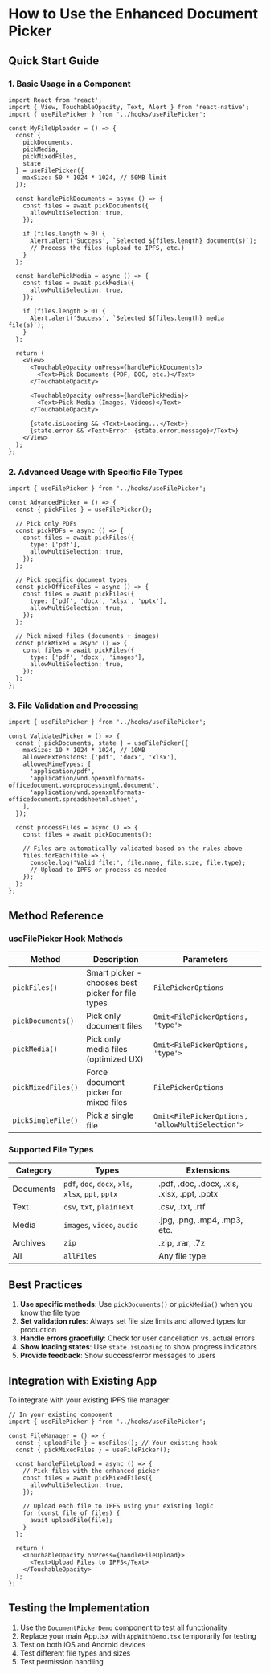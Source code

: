 # How to Use the Enhanced Document Picker

## Quick Start Guide

### 1. Basic Usage in a Component

```tsx
import React from 'react';
import { View, TouchableOpacity, Text, Alert } from 'react-native';
import { useFilePicker } from '../hooks/useFilePicker';

const MyFileUploader = () => {
  const { 
    pickDocuments, 
    pickMedia, 
    pickMixedFiles,
    state 
  } = useFilePicker({
    maxSize: 50 * 1024 * 1024, // 50MB limit
  });

  const handlePickDocuments = async () => {
    const files = await pickDocuments({
      allowMultiSelection: true,
    });
    
    if (files.length > 0) {
      Alert.alert('Success', `Selected ${files.length} document(s)`);
      // Process the files (upload to IPFS, etc.)
    }
  };

  const handlePickMedia = async () => {
    const files = await pickMedia({
      allowMultiSelection: true,
    });
    
    if (files.length > 0) {
      Alert.alert('Success', `Selected ${files.length} media file(s)`);
    }
  };

  return (
    <View>
      <TouchableOpacity onPress={handlePickDocuments}>
        <Text>Pick Documents (PDF, DOC, etc.)</Text>
      </TouchableOpacity>
      
      <TouchableOpacity onPress={handlePickMedia}>
        <Text>Pick Media (Images, Videos)</Text>
      </TouchableOpacity>
      
      {state.isLoading && <Text>Loading...</Text>}
      {state.error && <Text>Error: {state.error.message}</Text>}
    </View>
  );
};
```

### 2. Advanced Usage with Specific File Types

```tsx
import { useFilePicker } from '../hooks/useFilePicker';

const AdvancedPicker = () => {
  const { pickFiles } = useFilePicker();

  // Pick only PDFs
  const pickPDFs = async () => {
    const files = await pickFiles({
      type: ['pdf'],
      allowMultiSelection: true,
    });
  };

  // Pick specific document types
  const pickOfficeFiles = async () => {
    const files = await pickFiles({
      type: ['pdf', 'docx', 'xlsx', 'pptx'],
      allowMultiSelection: true,
    });
  };

  // Pick mixed files (documents + images)
  const pickMixed = async () => {
    const files = await pickFiles({
      type: ['pdf', 'docx', 'images'],
      allowMultiSelection: true,
    });
  };
};
```

### 3. File Validation and Processing

```tsx
import { useFilePicker } from '../hooks/useFilePicker';

const ValidatedPicker = () => {
  const { pickDocuments, state } = useFilePicker({
    maxSize: 10 * 1024 * 1024, // 10MB
    allowedExtensions: ['pdf', 'docx', 'xlsx'],
    allowedMimeTypes: [
      'application/pdf',
      'application/vnd.openxmlformats-officedocument.wordprocessingml.document',
      'application/vnd.openxmlformats-officedocument.spreadsheetml.sheet',
    ],
  });

  const processFiles = async () => {
    const files = await pickDocuments();
    
    // Files are automatically validated based on the rules above
    files.forEach(file => {
      console.log('Valid file:', file.name, file.size, file.type);
      // Upload to IPFS or process as needed
    });
  };
};
```

## Method Reference

### useFilePicker Hook Methods

| Method | Description | Parameters |
|--------|-------------|------------|
| `pickFiles()` | Smart picker - chooses best picker for file types | `FilePickerOptions` |
| `pickDocuments()` | Pick only document files | `Omit<FilePickerOptions, 'type'>` |
| `pickMedia()` | Pick only media files (optimized UX) | `Omit<FilePickerOptions, 'type'>` |
| `pickMixedFiles()` | Force document picker for mixed files | `FilePickerOptions` |
| `pickSingleFile()` | Pick a single file | `Omit<FilePickerOptions, 'allowMultiSelection'>` |

### Supported File Types

| Category | Types | Extensions |
|----------|-------|------------|
| Documents | `pdf`, `doc`, `docx`, `xls`, `xlsx`, `ppt`, `pptx` | .pdf, .doc, .docx, .xls, .xlsx, .ppt, .pptx |
| Text | `csv`, `txt`, `plainText` | .csv, .txt, .rtf |
| Media | `images`, `video`, `audio` | .jpg, .png, .mp4, .mp3, etc. |
| Archives | `zip` | .zip, .rar, .7z |
| All | `allFiles` | Any file type |

## Best Practices

1. **Use specific methods**: Use `pickDocuments()` or `pickMedia()` when you know the file type
2. **Set validation rules**: Always set file size limits and allowed types for production
3. **Handle errors gracefully**: Check for user cancellation vs. actual errors
4. **Show loading states**: Use `state.isLoading` to show progress indicators
5. **Provide feedback**: Show success/error messages to users

## Integration with Existing App

To integrate with your existing IPFS file manager:

```tsx
// In your existing component
import { useFilePicker } from '../hooks/useFilePicker';

const FileManager = () => {
  const { uploadFile } = useFiles(); // Your existing hook
  const { pickMixedFiles } = useFilePicker();

  const handleFileUpload = async () => {
    // Pick files with the enhanced picker
    const files = await pickMixedFiles({
      allowMultiSelection: true,
    });

    // Upload each file to IPFS using your existing logic
    for (const file of files) {
      await uploadFile(file);
    }
  };

  return (
    <TouchableOpacity onPress={handleFileUpload}>
      <Text>Upload Files to IPFS</Text>
    </TouchableOpacity>
  );
};
```

## Testing the Implementation

1. Use the `DocumentPickerDemo` component to test all functionality
2. Replace your main App.tsx with `AppWithDemo.tsx` temporarily for testing
3. Test on both iOS and Android devices
4. Test different file types and sizes
5. Test permission handling
